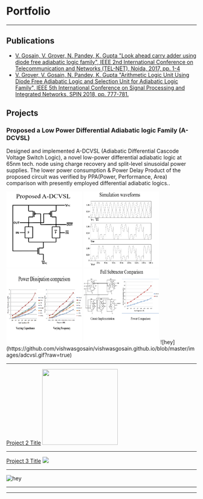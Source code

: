 # Portfolio

---
## Publications

- [V. Gosain, V. Grover, N. Pandey, K. Gupta "Look ahead carry adder using diode free adiabatic logic family", IEEE 2nd International Conference on Telecommunication and Networks (TEL-NET), Noida, 2017, pp. 1-4](https://ieeexplore.ieee.org/document/8343535)
- [V. Grover, V. Gosain, N. Pandey, K. Gupta "Arithmetic Logic Unit Using Diode Free Adiabatic Logic and Selection Unit for Adiabatic Logic Family", IEEE 5th International Conference on Signal Processing and Integrated Networks, SPIN 2018, pp. 777-781.](https://ieeexplore.ieee.org/document/8474277)

## Projects

### Proposed a Low Power Differential Adiabatic logic Family (A-DCVSL)
Designed and implemented A-DCVSL (Adiabatic Differential Cascode Voltage Switch Logic), a novel low-power differential adiabatic logic at 65nm tech. node using charge recovery and split-level sinusoidal power supplies. The lower power consumption & Power Delay Product of the proposed circuit was verified by PPA(Power, Performance, Area) comparison with presently employed differential adiabatic logics..

<img src="images/1a.PNG?raw=true" width="200" height="200"/>
<img src="images/1b.PNG?raw=true" width="200" height="200"/>
<img src="images/1c.PNG?raw=true" width="200" height="200"/>
<img src="images/1d.PNG?raw=true" width="200" height="200"/>
![hey](https://github.com/vishwasgosain/vishwasgosain.github.io/blob/master/images/adcvsl.gif?raw=true)

---
[Project 2 Title](/pdf/sample_presentation.pdf)
<img src="images/dummy_thumbnail.jpg?raw=true" width="200" height="200" />

---
[Project 3 Title](http://example.com/)
<img src="images/dummy_thumbnail.jpg?raw=true"/>

---
![hey](https://github.com/vishwasgosain/vishwasgosain.github.io/blob/master/images/demo.gif?raw=true)


---




---

<!-- Remove above link if you don't want to attibute -->
